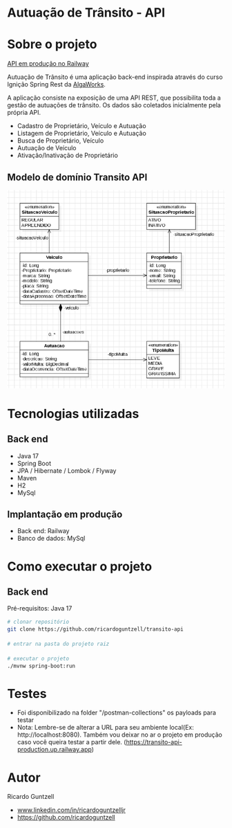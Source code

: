 # Autuação de Trânsito - API

# Sobre o projeto

[API em produção no Railway](https://transito-api-production.up.railway.app "App em produção no Railway")

Autuação de Trânsito é uma aplicação back-end inspirada através do curso Ignição Spring Rest
da [AlgaWorks](https://algaworks.com "Site da AlgaWorks").

A aplicação consiste na exposição de uma API REST,
que possibilita toda a gestão de autuações de trânsito.
Os dados são coletados inicialmente pela própria API.

- Cadastro de Proprietário, Veículo e Autuação
- Listagem de Proprietário, Veículo e Autuação
- Busca de Proprietário, Veículo
- Autuação de Veículo
- Ativação/Inativação de Proprietário

## Modelo de domínio Transito API

<img src="src/main/resources/img/transito-modelo-dominio.png" alt="Modelo de Dominio">

# Tecnologias utilizadas

## Back end

- Java 17
- Spring Boot
- JPA / Hibernate / Lombok / Flyway
- Maven
- H2
- MySql

## Implantação em produção

- Back end: Railway
- Banco de dados: MySql

# Como executar o projeto

## Back end

Pré-requisitos: Java 17

```bash
# clonar repositório
git clone https://github.com/ricardoguntzell/transito-api

# entrar na pasta do projeto raiz

# executar o projeto
./mvnw spring-boot:run
```

# Testes

- Foi disponibilizado na folder "/postman-collections" os payloads para testar
- Nota: Lembre-se de alterar a URL para seu ambiente local(Ex: http://localhost:8080). Também vou deixar no ar o projeto em produção caso você queira testar a partir dele.
  (https://transito-api-production.up.railway.app)

# Autor

Ricardo Guntzell

- www.linkedin.com/in/ricardoguntzelljr
- https://github.com/ricardoguntzell